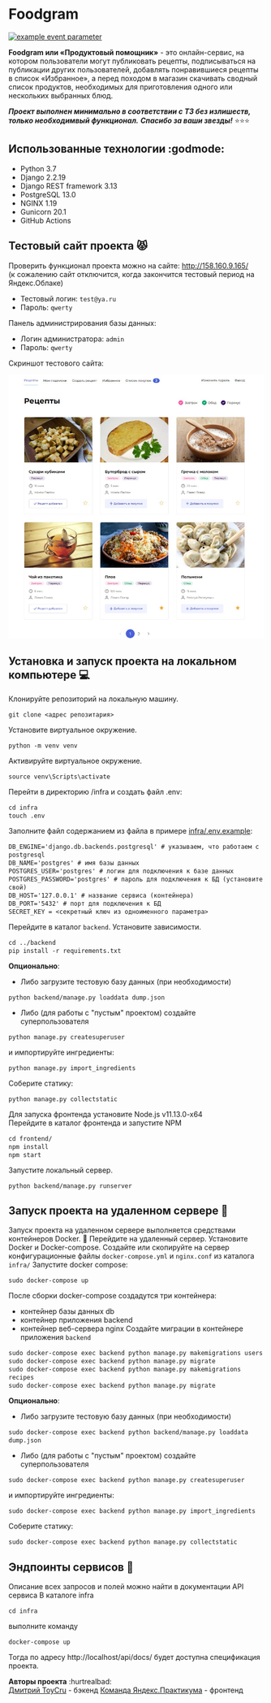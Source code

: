 # Foodgram
[![example event parameter](https://github.com/toycru/foodgram-project-react/actions/workflows/foodgram_workflow.yml/badge.svg)](https://github.com/toycru/foodgram-project-react/actions/workflows/foodgram_workflow.yml)

**Foodgram или «Продуктовый помощник»** - это онлайн-сервис, на котором пользователи могут публиковать рецепты, подписываться на публикации других пользователей, добавлять понравившиеся рецепты в список «Избранное», а перед походом в магазин скачивать сводный список продуктов, необходимых для приготовления одного или нескольких выбранных блюд.

***Проект выполнен минимально в соответствии с ТЗ без излишеств, только необходимвый функционал.***
***Спасибо за ваши звезды!*** :star::star::star:

## Использованные технологии :godmode:
- Python 3.7
- Django 2.2.19
- Django REST framework 3.13
- PostgreSQL 13.0
- NGINX 1.19
- Gunicorn 20.1
- GitHub Actions


## Тестовый сайт проекта :pouting_cat:
Проверить функционал проекта можно на сайте: http://158.160.9.165/  
(к сожалению сайт отключится, когда закончится тестовый период на Яндекс.Облаке)
- Тестовый логин: `test@ya.ru`
- Пароль: `qwerty` 

Панель администрирования базы данных:
- Логин администратора: `admin`
- Пароль: `qwerty`


Скриншот тестового сайта:

![Скриншот тестового сайта проекта](https://github.com/toycru/foodgram-project-react/blob/master/foodgram_screen.jpg)

## Установка и запуск проекта на локальном компьютере :computer:
Клонируйте репозиторий на локальную машину.
```
git clone <адрес репозитария>
```
Установите виртуальное окружение.
```
python -m venv venv
```
Активируйте виртуальное окружение.
```
source venv\Scripts\activate
```
Перейти в директорию /infra и создать файл .env:
```
cd infra
touch .env
```
Заполните файл содержанием из файла в примере [infra/.env.example](https://github.com/toycru/foodgram-project-react/blob/master/infra/.env.example):
```
DB_ENGINE='django.db.backends.postgresql' # указываем, что работаем с postgresql
DB_NAME='postgres' # имя базы данных
POSTGRES_USER='postgres' # логин для подключения к базе данных
POSTGRES_PASSWORD='postgres' # пароль для подключения к БД (установите свой)
DB_HOST='127.0.0.1' # название сервиса (контейнера)
DB_PORT='5432' # порт для подключения к БД
SECRET_KEY = <секретный ключ из одноименного параметра>
```
Перейдите в каталог `backend`. Установите зависимости.
```
cd ../backend
pip install -r requirements.txt
```
**Опционально**:
- Либо загрузите тестовую базу данных (при необходимости)
```
python backend/manage.py loaddata dump.json
```
- Либо (для работы с "пустым" проектом) создайте суперпользователя
```
python manage.py createsuperuser
```
и импортируйте ингредиенты: 
```
python manage.py import_ingredients
```
Соберите статику:
```
python manage.py collectstatic
```
Для запуска фронтенда установите Node.js v11.13.0-x64  
Перейдите в каталог фронтенда и запустите NPM
```
cd frontend/
npm install
npm start
```
Запустите локальный сервер.
```
python backend/manage.py runserver
```

## Запуск проекта на удаленном сервере :milky_way:
Запуск проекта на удаленном сервере выполняется средствами контейнеров Docker. :whale:
Перейдите на удаленный сервер.
Установите Docker и Docker-compose.
Создайте или скопируйте на сервер конфигурационные файлы `docker-compose.yml` и `nginx.conf` из каталога `infra/`
Запустите docker compose:
```
sudo docker-compose up
```
После сборки docker-compose создадутся три контейнера:
- контейнер базы данных db
- контейнер приложения backend
- контейнер веб-сервера nginx
Создайте миграции в контейнере приложения `backend`
```
sudo docker-compose exec backend python manage.py makemigrations users
sudo docker-compose exec backend python manage.py migrate
sudo docker-compose exec backend python manage.py makemigrations recipes
sudo docker-compose exec backend python manage.py migrate
```
**Опционально**:
- Либо загрузите тестовую базу данных (при необходимости)
```
sudo docker-compose exec backend python backend/manage.py loaddata dump.json
```
- Либо (для работы с "пустым" проектом) создайте суперпользователя
```
sudo docker-compose exec backend python manage.py createsuperuser
```
и импортируйте ингредиенты: 
```
sudo docker-compose exec backend python manage.py import_ingredients
```
Соберите статику:
```
sudo docker-compose exec backend python manage.py collectstatic
```


## Эндпоинты сервисов :key:
Описание всех запросов и полей можно найти в документации API сервиса
В каталоге infra
```
cd infra
```
выполните команду 
```
docker-compose up
```
Тогда по адресу http://localhost/api/docs/ будет доступна спецификация проекта.

**Авторы проекта** :hurtrealbad:  
[Дмитрий ToyCru](https://github.com/toycru) - бэкенд 
[Команда Яндекс.Практикума](https://github.com/yandex-praktikum/foodgram-project-react) - фронтенд